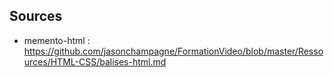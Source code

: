 ## Sources
 * memento-html : https://github.com/jasonchampagne/FormationVideo/blob/master/Ressources/HTML-CSS/balises-html.md

